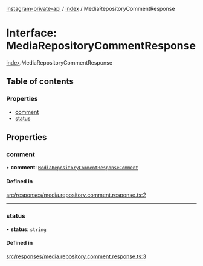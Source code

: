 [instagram-private-api](../../README.md) / [index](../../modules/index.md) / MediaRepositoryCommentResponse

# Interface: MediaRepositoryCommentResponse

[index](../../modules/index.md).MediaRepositoryCommentResponse

## Table of contents

### Properties

- [comment](MediaRepositoryCommentResponse.md#comment)
- [status](MediaRepositoryCommentResponse.md#status)

## Properties

### comment

• **comment**: [`MediaRepositoryCommentResponseComment`](MediaRepositoryCommentResponseComment.md)

#### Defined in

[src/responses/media.repository.comment.response.ts:2](https://github.com/Nerixyz/instagram-private-api/blob/0e0721c/src/responses/media.repository.comment.response.ts#L2)

___

### status

• **status**: `string`

#### Defined in

[src/responses/media.repository.comment.response.ts:3](https://github.com/Nerixyz/instagram-private-api/blob/0e0721c/src/responses/media.repository.comment.response.ts#L3)

